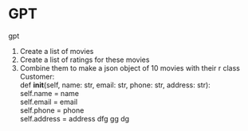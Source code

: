 # GPT
gpt
1. Create a list of movies
2. Create a list of ratings for these movies
3. Combine them to make a json object of 10 movies with their r
class Customer:        
    def __init__(self, name: str, email: str, phone: str, address: str):       
        self.name = name       
        self.email = email      
        self.phone = phone   
        self.address = address
dfg  gg dg
